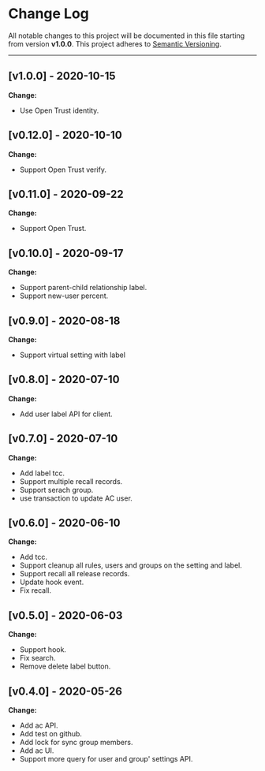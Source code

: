 # Change Log

All notable changes to this project will be documented in this file starting from version **v1.0.0**.
This project adheres to [Semantic Versioning](http://semver.org/).

-----
## [v1.0.0] - 2020-10-15

**Change:**
- Use Open Trust identity.

## [v0.12.0] - 2020-10-10

**Change:**
- Support Open Trust verify.

## [v0.11.0] - 2020-09-22

**Change:**
- Support Open Trust.

## [v0.10.0] - 2020-09-17

**Change:**
- Support parent-child relationship label.
- Support new-user percent.

## [v0.9.0] - 2020-08-18

**Change:**
- Support virtual setting with label

## [v0.8.0] - 2020-07-10

**Change:**
- Add user label API for client.

## [v0.7.0] - 2020-07-10

**Change:**
- Add label tcc.
- Support multiple recall records.
- Support serach group.
- use transaction to update AC user.

## [v0.6.0] - 2020-06-10

**Change:**
- Add tcc.
- Support cleanup all rules, users and groups on the setting and label.
- Support recall all release records.
- Update hook event. 
- Fix recall.

## [v0.5.0] - 2020-06-03

**Change:**

- Support hook.
- Fix search.
- Remove delete label button.

## [v0.4.0] - 2020-05-26

**Change:**

- Add ac API.
- Add test on github.
- Add lock for sync group members.
- Add ac UI.
- Support more query for user and group' settings API.